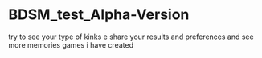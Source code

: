 # BDSM_test_Alpha-Version
try to see your type of kinks e share your results and preferences and see more memories games i have created

